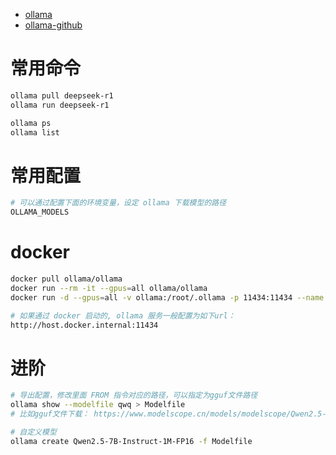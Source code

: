 - [ollama](https://ollama.com/search)
- [ollama-github](https://github.com/ollama/ollama)

# 常用命令

```sh
ollama pull deepseek-r1
ollama run deepseek-r1

ollama ps
ollama list
```

# 常用配置

```sh
# 可以通过配置下面的环境变量，设定 ollama 下载模型的路径
OLLAMA_MODELS
```

# docker

```sh
docker pull ollama/ollama
docker run --rm -it --gpus=all ollama/ollama
docker run -d --gpus=all -v ollama:/root/.ollama -p 11434:11434 --name ollama ollama/ollama

# 如果通过 docker 启动的, ollama 服务一般配置为如下url：
http://host.docker.internal:11434
```

# 进阶

```sh
# 导出配置，修改里面 FROM 指令对应的路径，可以指定为gguf文件路径
ollama show --modelfile qwq > Modelfile
# 比如gguf文件下载： https://www.modelscope.cn/models/modelscope/Qwen2.5-7B-Instruct-1M-GGUF/files

# 自定义模型
ollama create Qwen2.5-7B-Instruct-1M-FP16 -f Modelfile
```